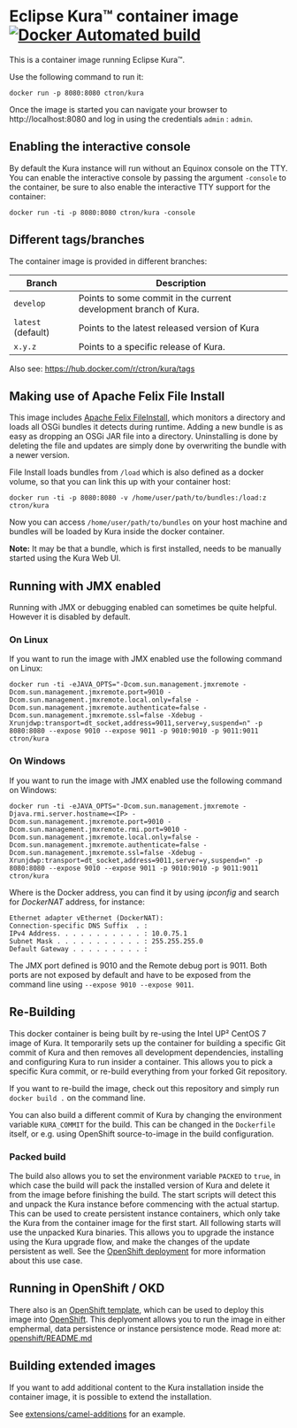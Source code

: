 # Eclipse Kura™ container image [![Docker Automated build](https://img.shields.io/docker/automated/ctron/kura.svg)](https://hub.docker.com/r/ctron/kura/)

This is a container image running Eclipse Kura™.

Use the following command to run it:

    docker run -p 8080:8080 ctron/kura

Once the image is started you can navigate your browser to http://localhost:8080 and log in using the credentials `admin` : `admin`.

## Enabling the interactive console

By default the Kura instance will run without an Equinox console on the TTY. You can enable the interactive console by passing the argument `-console` to the container, be sure to also enable the interactive TTY support for the container:

    docker run -ti -p 8080:8080 ctron/kura -console

## Different tags/branches

The container image is provided in different branches:

| Branch              | Description |
|---------------------|-------------|
| `develop`          | Points to some commit in the current development branch of Kura. |
| `latest` (default) | Points to the latest released version of Kura |
| `x.y.z`            | Points to a specific release of Kura. |

Also see: https://hub.docker.com/r/ctron/kura/tags

## Making use of Apache Felix File Install

This image includes [Apache Felix FileInstall](https://felix.apache.org/documentation/subprojects/apache-felix-file-install.html "Apache Felix FileInstall"), which monitors a directory and loads all OSGi bundles it detects during runtime. Adding a new bundle is as easy as dropping an OSGi JAR file into a directory. Uninstalling is done by deleting the file and updates are simply done by overwriting the bundle with a newer version.

File Install loads bundles from `/load` which is also defined as a docker volume, so that you can link this up with your container host:

    docker run -ti -p 8080:8080 -v /home/user/path/to/bundles:/load:z ctron/kura

Now you can access `/home/user/path/to/bundles` on your host machine and bundles will be loaded by Kura inside the docker container.

**Note:** It may be that a bundle, which is first installed, needs to be manually started using the Kura Web UI.

## Running with JMX enabled

Running with JMX or debugging enabled can sometimes be quite helpful. However it is disabled by default. 

### On Linux

If you want to run the image with JMX enabled use the following command on Linux:

    docker run -ti -eJAVA_OPTS="-Dcom.sun.management.jmxremote -Dcom.sun.management.jmxremote.port=9010 -Dcom.sun.management.jmxremote.local.only=false -Dcom.sun.management.jmxremote.authenticate=false -Dcom.sun.management.jmxremote.ssl=false -Xdebug -Xrunjdwp:transport=dt_socket,address=9011,server=y,suspend=n" -p 8080:8080 --expose 9010 --expose 9011 -p 9010:9010 -p 9011:9011 ctron/kura

### On Windows

If you want to run the image with JMX enabled use the following command on Windows: 

    docker run -ti -eJAVA_OPTS="-Dcom.sun.management.jmxremote -Djava.rmi.server.hostname=<IP> -Dcom.sun.management.jmxremote.port=9010 -Dcom.sun.management.jmxremote.rmi.port=9010 -Dcom.sun.management.jmxremote.local.only=false -Dcom.sun.management.jmxremote.authenticate=false -Dcom.sun.management.jmxremote.ssl=false -Xdebug -Xrunjdwp:transport=dt_socket,address=9011,server=y,suspend=n" -p 8080:8080 --expose 9010 --expose 9011 -p 9010:9010 -p 9011:9011 ctron/kura

Where *<IP>* is the Docker address, you can find it by using *ipconfig* and search for *DockerNAT* address, for instance:

    Ethernet adapter vEthernet (DockerNAT):
    Connection-specific DNS Suffix  . :
    IPv4 Address. . . . . . . . . . . : 10.0.75.1
    Subnet Mask . . . . . . . . . . . : 255.255.255.0
    Default Gateway . . . . . . . . . :
    
The JMX port defined is 9010 and the Remote debug port is 9011. Both ports are not exposed by default and have to be exposed from the command line using `--expose 9010 --expose 9011`.

## Re-Building

This docker container is being built by re-using the Intel UP² CentOS 7 image of Kura. It temporarily sets up the container for building a specific Git commit of Kura and then removes all development dependencies, installing and configuring Kura to run insider a container. This allows you to pick a specific Kura commit, or re-build everything from your forked Git repository.

If you want to re-build the image, check out this repository and simply run `docker build .` on the command line.

You can also build a different commit of Kura by changing the environment variable `KURA_COMMIT` for the build. This can be changed in the `Dockerfile` itself, or e.g. using OpenShift source-to-image in the build configuration.

### Packed build

The build also allows you to set the environment variable `PACKED` to `true`, in which case the build will pack the installed version of Kura and delete it from the image before finishing the build. The start scripts will detect this and unpack the Kura instance before commencing with the actual startup. This can be used to create persistent instance containers, which only take the Kura from the container image for the first start. All following starts will use the unpacked Kura binaries. This allows you to upgrade the instance using the Kura upgrade flow, and make the changes of the update persistent as well. See the [OpenShift deployment](openshift/README.md) for more information about this use case.

## Running in OpenShift / OKD

There also is an [OpenShift template](openshift/README.md), which can be used to deploy this image into [OpenShift](https://www.okd.io/). This deplyoment allows you to run the image in either emphermal, data persistence or instance persistence mode. Read more at: [openshift/README.md](openshift/README.md)

## Building extended images

If you want to add additional content to the Kura installation inside the container image, it is possible to extend the installation.

See [extensions/camel-additions](extensions/camel-additions) for an example.
